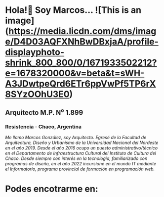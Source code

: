 # Hola!:wave: Soy Marcos... ![This is an image] (https://media.licdn.com/dms/image/D4D03AQFXNhBwDBxjaA/profile-displayphoto-shrink_800_800/0/1671933502212?e=1678320000&v=beta&t=sWH-A3JDwtpeQrd6ETr6ppVwPf5TP6rX8SYzOOhU3E0)
## Arquitecto M.P. N⁰ 1.899
### Resistencia - Chaco, Argentina 

*Me llamo Marcos González, soy Arquitecto. Egresé de la Facultad de Arquitectura, Diseño y Urbanismo de la Universidad Nacional del Nordeste en el año 2019. Desde el año 2016 ocupo un puesto administrativo/técnico en el Departamento de Infraestructura Cultural del Instituto de Cultura del Chaco. Desde siempre con interés en la tecnología, familiarizado con programas de diseño, en el año 2022 incursione en el mundo IT mediante el Informatorio, programa provincial de formación en programación web.*

# Podes encotrarme en: 

